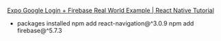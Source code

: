 [Expo Google Login + Firebase Real World Example | React Native Tutorial](https://www.youtube.com/watch?v=ZcaQJoXY-3Q)



- packages installed
npm add react-navigation@^3.0.9
npm add firebase@^5.7.3